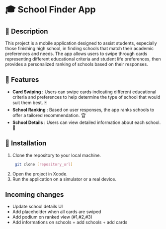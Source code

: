 # 🎓 School Finder App

## 📝 Description
This project is a mobile application designed to assist students, especially those finishing high school, in finding schools that match their academic preferences and needs. The app allows users to swipe through cards representing different educational criteria and student life preferences, then provides a personalized ranking of schools based on their responses.

## 🌟 Features
- **Card Swiping** : Users can swipe cards indicating different educational criteria and preferences to help determine the type of school that would suit them best. 🃏
- **School Ranking** : Based on user responses, the app ranks schools to offer a tailored recommendation. 🏆
- **School Details** : Users can view detailed information about each school. 🏢

## 🚀 Installation
1. Clone the repository to your local machine.  
   ```bash
    git clone [repository_url]
   ```
3. Open the project in Xcode.
4. Run the application on a simulator or a real device.

## Incoming changes
- Update school details UI
- Add placeholder when all cards are swiped
- Add podium on ranked view (#1,#2,#3)
- Add informations on schools + add schools + add cards
